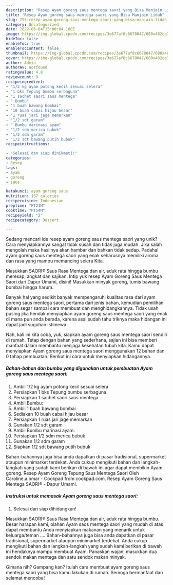 ```yaml
---
description: "Resep Ayam goreng saus mentega saori yang Bisa Manjain Lidah"
title: "Resep Ayam goreng saus mentega saori yang Bisa Manjain Lidah"
slug: 755-resep-ayam-goreng-saus-mentega-saori-yang-bisa-manjain-lidah
category: Uncategorized
date: 2022-06-04T15:00:04.168Z
image: https://img-global.cpcdn.com/recipes/3e677af8c6678047/680x482cq70/ayam-goreng-saus-mentega-saori-foto-resep-utama.jpg
hideToc: false
enableToc: true
enableTocContent: false
thumbnail: https://img-global.cpcdn.com/recipes/3e677af8c6678047/680x482cq70/ayam-goreng-saus-mentega-saori-foto-resep-utama.jpg
cover: https://img-global.cpcdn.com/recipes/3e677af8c6678047/680x482cq70/ayam-goreng-saus-mentega-saori-foto-resep-utama.jpg
author: Admin
authorAv: notfound
ratingvalue: 4.8
reviewcount: 9
recipeingredient:
- "1/2 kg ayam potong kecil sesuai selera"
- "1 bks Tepung bumbu serbaguna"
- "1 sachet saori saus mentega"
- " Bumbu"
- "1 buah bawang bombai"
- "10 buah cabai hijau besar"
- "1 ruas jari jage memarkan"
- "1/2 sdt garam"
- " Bumbu marinasi ayam"
- "1/2 sdm merica bubuk"
- "1/2 sdm garam"
- "1/2 sdt bawang putih bubuk"
recipeinstructions:

- "Selesai dan siap dinikmati!"
categories:
- Resep
tags:
- ayam
- goreng
- saus

katakunci: ayam goreng saus 
nutrition: 157 calories
recipecuisine: Indonesian
preptime: "PT21M"
cooktime: "PT54M"
recipeyield: "2"
recipecategory: Dessert

---
```





Sedang mencari ide resep ayam goreng saus mentega saori yang unik? Cara menyiapkannya sangat tidak susah dan tidak juga mudah. Jika salah mengolah maka hasilnya akan hambar dan bahkan tidak sedap. Padahal ayam goreng saus mentega saori yang enak seharusnya memiliki aroma dan rasa yang mampu memancing selera Kita.





Masukkan SAORI® Saus Rasa Mentega dan air, aduk rata hingga bumbu meresap, angkat dan sajikan. Intip yuk resep Ayam Goreng Saus Mentega Saori dari Dapur Umami, disini! Masukkan minyak goreng, tumis bawang bombai hingga harum.

Banyak hal yang sedikit banyak mempengaruhi kualitas rasa dari ayam goreng saus mentega saori, pertama dari jenis bahan, kemudian pemilihan bahan segar sampai cara membuat dan menghidangkannya. Tidak usah pusing jika hendak menyiapkan ayam goreng saus mentega saori yang enak di mana pun anda berada, karena asal sudah tahu triknya maka hidangan ini dapat jadi suguhan istimewa.






Nah, kali ini kita coba, yuk, siapkan ayam goreng saus mentega saori sendiri di rumah. Tetap dengan bahan yang sederhana, sajian ini bisa memberi manfaat dalam membantu menjaga kesehatan tubuh kita. Kamu dapat menyiapkan Ayam goreng saus mentega saori menggunakan 12 bahan dan 0 tahap pembuatan. Berikut ini cara untuk menyiapkan hidangannya.

<!--inarticleads1-->

##### Bahan-bahan dan bumbu yang digunakan untuk pembuatan Ayam goreng saus mentega saori:

1. Ambil 1/2 kg ayam potong kecil sesuai selera
1. Persiapkan 1 bks Tepung bumbu serbaguna
1. Persiapkan 1 sachet saori saus mentega
1. Ambil  Bumbu:
1. Ambil 1 buah bawang bombai
1. Sediakan 10 buah cabai hijau besar
1. Persiapkan 1 ruas jari jage memarkan
1. Gunakan 1/2 sdt garam
1. Ambil  Bumbu marinasi ayam:
1. Persiapkan 1/2 sdm merica bubuk
1. Gunakan 1/2 sdm garam
1. Siapkan 1/2 sdt bawang putih bubuk


Bahan-bahannya juga bisa anda dapatkan di pasar tradisional, supermarket ataupun minimarket terdekat. Anda cukup mengikuti bahan dan langkah-langkah yang sudah kami berikan di bawah ini agar dapat membikin Ayam goreng. Resep Ayam Goreng Tepung Saus Mentega Saori Oleh Caroline.a.omar - Cookpad from cookpad.com. Resep Ayam Goreng Saus Mentega SAORI® - Dapur Umami. 

<!--inarticleads2-->

##### Instruksi untuk memasak Ayam goreng saus mentega saori:


1. Selesai dan siap dihidangkan!

Masukkan SAORI® Saus Rasa Mentega dan air, aduk rata hingga bumbu. Besar harapan kami, olahan Ayam saos mentega saori yang mudah di atas dapat membantu Anda menyiapkan makanan yang menarik untuk keluarga/teman …. Bahan-bahannya juga bisa anda dapatkan di pasar tradisional, supermarket ataupun minimarket terdekat. Anda cukup mengikuti bahan dan langkah-langkah yang sudah kami berikan di bawah ini hendaknya mampu membuat Ayam. Panaskan wajan, masukkan dua sendok makan mentega dan satu sendok makan minyak. 

Gimana nih? Gampang kan? Itulah cara membuat ayam goreng saus mentega saori yang bisa kamu lakukan di rumah. Semoga bermanfaat dan selamat mencoba!
